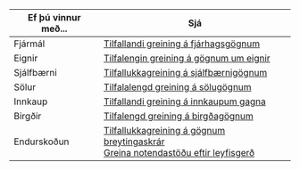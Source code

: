 | Ef þú vinnur með... | Sjá |
| ------------------- | --- |
| Fjármál             | [Tilfallandi greining á fjárhagsgögnum](../ad-hoc-analysis-finance.md) |
| Eignir        | [Tilfalengin greining á gögnum um eignir](../ad-hoc-analysis-fa.md) |
| Sjálfbærni      | [Tilfallukkagreining á sjálfbærnigögnum](../ad-hoc-analysis-sustainability.md) |
| Sölur               | [Tilfalalengd greining á sölugögnum](../ad-hoc-analysis-sales.md) |
| Innkaup          | [Tilfallandi greining á innkaupum gagna](../ad-hoc-analysis-purchasing.md) |
| Birgðir           | [Tilfalengd greining á birgðagögnum](../ad-hoc-analysis-inventory.md) |
| Endurskoðun            | [Tilfallukkagreining á gögnum breytingaskrár](../across-log-changes.md#analyze-data-in-the-change-log) <br> [Greina notendastöðu eftir leyfisgerð](../ui-how-users-permissions.md#analyze-user-status-by-license-type)

